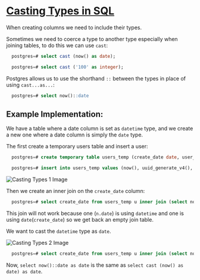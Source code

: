 # [Casting Types in SQL](https://egghead.io/lessons/postgresql-casting-types-in-sql)

<TimeStamp start="0:23" end="0:41">

  When creating columns we need to include their types.

  Sometimes we need to coerce a type to another type especially when joining tables, to do this we can use `cast`:

  ```sql
    postgres=# select cast (now() as date);

    postgres=# select cast ('100' as integer);
  ```

</TimeStamp>

<TimeStamp start="0:41" end="0:53">

  Postgres allows us to use the shorthand `::` between the types in place of using `cast...as...`:

  ```sql
    postgres=# select now()::date 
  ``` 
  
  </TimeStamp>


  ## Example Implementation: 

  We have a table where a date column is set as `datetime` type, and we create a new one where a date column is simply the `date` type. 

<TimeStamp start="0:56" end="1:23">
 
  The first create a temporary users table and insert a user:

  ```sql
    postgres=# create temporary table users_temp (create_date date, user_handle uuid, first_name text, last_name text, email text);

    postgres=# insert into users_temp values (now(), uuid_generate_v4(), 'michelle', 'jones');
  ```

</TimeStamp>

  ![Casting Types 1 Image](https://res.cloudinary.com/dg3gyk0gu/image/upload/v1589829471/transcript-images/casting-types-1.jpg)

<TimeStamp start="1:23" end="1:35">

  Then we create an inner join on the `create_date` column:

  ```sql
    postgres=# select create_date from users_temp u inner join (select now() as date) n on u.create_date = n.date; 
  ```
  
</TimeStamp>

<TimeStamp start="1:59" end="2:26">

  This join will not work because one (`n.date`) is using `datetime` and one is using `date`(`create_date`) so we get back an empty join table.

  We want to cast the `datetime` type as `date`.

</TimeStamp>

  ![Casting Types 2 Image](https://res.cloudinary.com/dg3gyk0gu/image/upload/v1589829472/transcript-images/casting-types-2.jpg)

  ```sql
    postgres=# select create_date from users_temp u inner join (select now()::date as date) n on u.create_date = n.date; 
  ```

<TimeStamp start="2:25" end="2:34">

  Now, `select now()::date as date` is the same as `select cast (now() as date) as date`.

</TimeStamp>